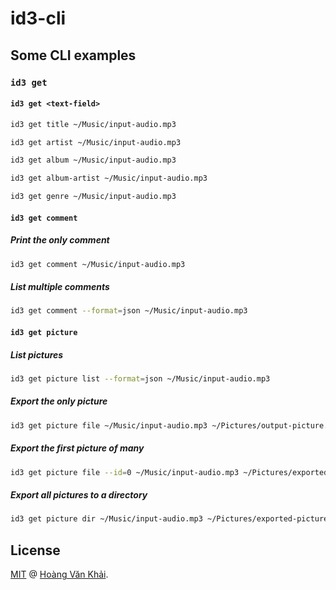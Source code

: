 # id3-cli

## Some CLI examples

### `id3 get`

#### `id3 get <text-field>`

```sh
id3 get title ~/Music/input-audio.mp3
```

```sh
id3 get artist ~/Music/input-audio.mp3
```

```sh
id3 get album ~/Music/input-audio.mp3
```

```sh
id3 get album-artist ~/Music/input-audio.mp3
```

```sh
id3 get genre ~/Music/input-audio.mp3
```

#### `id3 get comment`

##### Print the only comment

```sh
id3 get comment ~/Music/input-audio.mp3
```

##### List multiple comments

```sh
id3 get comment --format=json ~/Music/input-audio.mp3
```

#### `id3 get picture`

##### List pictures

```sh
id3 get picture list --format=json ~/Music/input-audio.mp3
```

##### Export the only picture

```sh
id3 get picture file ~/Music/input-audio.mp3 ~/Pictures/output-picture.jpg
```

##### Export the first picture of many

```sh
id3 get picture file --id=0 ~/Music/input-audio.mp3 ~/Pictures/exported-picture.jpg
```

##### Export all pictures to a directory

```sh
id3 get picture dir ~/Music/input-audio.mp3 ~/Pictures/exported-pictures/
```

## License

[MIT](https://github.com/KSXGitHub/id3-cli/blob/master/LICENSE.md) @ [Hoàng Văn Khải](https://ksxgithub.github.io/).
